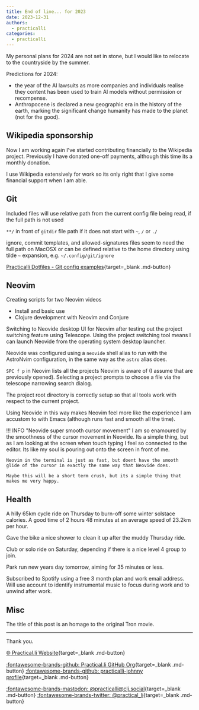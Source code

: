 ```yaml
---
title: End of line... for 2023
date: 2023-12-31
authors:
  - practicalli
categories:
  - practicalli
---
```


My personal plans for 2024 are not set in stone, but I would like to relocate to the countryside by the summer.

Predictions for 2024:

- the year of the AI lawsuits as more companies and individuals realise they content has been used to train AI models without permission or recompense.
- Anthropocene is declared a new geographic era in the history of the earth, marking the significant change humanity has made to the planet (not for the good).

<!-- more -->

## Wikipedia sponsorship

Now I am working again I've started contributing financially to the Wikipedia project.  Previously I have donated one-off payments, although this time its a monthly donation.

I use Wikipedia extensively for work so its only right that I give some financial support when I am able.


## Git

Included files will use relative path from the current config file being read, if the full path is not used

`**/` in front of `gitdir` file path if it does not start with `~`, `/` or `./`

ignore, commit templates, and allowed-signatures files seem to need the full path on MacOSX or can be defined relative to the home directory using tilde `~` expansion, e.g. `~/.config/git/ignore`

[Practicalli Dotfiles - Git config examples](https://github.com/practicalli/dotfiles/tree/main/git){target=_blank .md-button}


## Neovim

Creating scripts for two Neovim videos

- Install and basic use
- Clojure development with Neovim and Conjure

Switching to Neovide desktop UI for Neovim after testing out the project switching feature using Telescope. Using the project switching tool means I can launch Neovide from the operating system desktop launcher.

Neovide was configured using a `neovide` shell alias to run with the AstroNvim configuration, in the same way as the `astro` alias does.

`SPC f p` in Neovim lists all the projects Neovim is aware of (I assume that are previously opened).  Selecting a project prompts to choose a file via the telescope narrowing search dialog.

The project root directory is correctly setup so that all tools work with respect to the current project.

Using Neovide in this way makes Neovim feel more like the experience I am accustom to with Emacs (although runs fast and smooth all the time).

!!! INFO "Neovide super smooth cursor movement"
    I am so enamoured by the smoothness of the cursor movement in Neovide.  Its a simple thing, but as I am looking at the screen when touch typing I feel so connected to the editor. Its like my soul is pouring out onto the screen in front of me.

    Neovim in the terminal is just as fast, but doent have the smooth glide of the cursor in exactly the same way that Neovide does.

    Maybe this will be a short term crush, but its a simple thing that makes me very happy.


## Health

A hilly 65km cycle ride on Thursday to burn-off some winter solstace calories. A good time of 2 hours 48 minutes at an average speed of 23.2km per hour.

Gave the bike a nice shower to clean it up after the muddy Thursday ride.

Club or solo ride on Saturday, depending if there is a nice level 4 group to join.

Park run new years day tomorrow, aiming for 35 minutes or less.

Subscribed to Spotify using a free 3 month plan and work email address.  Will use account to identify instrumental music to focus during work and to unwind after work.


## Misc

The title of this post is an homage to the original Tron movie.

---
Thank you.

[:globe_with_meridians: Practical.li Website](https://practical.li){target=_blank .md-button}

[:fontawesome-brands-github: Practical.li GitHub Org](https://github.com/practicalli){target=_blank .md-button}
[:fontawesome-brands-github: practicalli-johnny profile](https://github.com/practicalli-johnny){target=_blank .md-button}

[:fontawesome-brands-mastodon: @practicalli@clj.social](https://clj.social/@practicalli){target=_blank .md-button}
[:fontawesome-brands-twitter: @practical_li](https://twitter.com/practcial_li){target=_blank .md-button}
